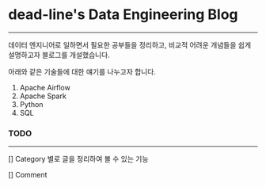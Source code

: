# dead-line's Data Engineering Blog
---
데이터 엔지니어로 일하면서 필요한 공부들을 정리하고, 비교적 어려운 개념들을 쉽게 설명하고자 블로그를 개설했습니다.
 
아래와 같은 기술들에 대한 얘기를 나누고자 합니다.
1. Apache Airflow
2. Apache Spark
3. Python
4. SQL

### TODO
---
[] Category 별로 글을 정리하여 볼 수 있는 기능
 
[] Comment
